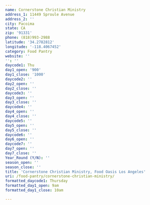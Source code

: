 ```yaml
---
name: Cornerstone Christian Ministry
address_1: 11449 Sproule Avenue
address_2: ''
city: Pacoima
state: CA
zip: '91331'
phone: (818)993-2988
latitude: '34.2782812'
longitude: '-118.4067452'
category: Food Pantry
website: ''
'': ''
daycode1: Thu
day1_open: '900'
day1_close: '1000'
daycode2: ''
day2_open: ''
day2_close: ''
daycode3: ''
day3_open: ''
day3_close: ''
daycode4: ''
day4_open: ''
day4_close: ''
daycode5: ''
day5_open: ''
day5_close: ''
daycode6: ''
day6_open: ''
daycode7: ''
day7_open: ''
day7_close: ''
Year_Round (Y/N): ''
season_open: ''
season_close: ''
title: 'Cornerstone Christian Ministry, Food Oasis Los Angeles'
uri: /food-pantry/cornerstone-christian-ministry/
formatted_daycode1: Thursday
formatted_day1_open: 9am
formatted_day1_close: 10am

---
```

